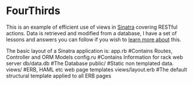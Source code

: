FourThirds
==========

This is an example of efficient use of views in [Sinatra][sinatra] covering RESTful actions. Data is retrieved and modified from a database, I have a set of lessons and answers you can follow if you wish to [learn more about][ORMLesson] this.

The basic layout of a Sinatra application is:
    app.rb     #Contains Routes, Controller and ORM Models
    config.ru  #Contains Information for rack web server
    db/data.db #The Database
    public/    #Static non templated data.
    views/     #ERB, HAML etc web page templates
    views/layout.erb #The default structural template applied to all ERB pages




[sinatra]: http://www.sinatrarb.com
[ORMLesson]: http://github.com/morganp/Code-Dojo/tree/master/ORM/
